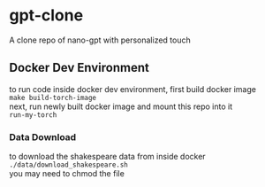 # gpt-clone
A clone repo of nano-gpt with personalized touch

## Docker Dev Environment
to run code inside docker dev environment, first build docker image <br>
```make build-torch-image``` <br>
next, run newly built docker image and mount this repo into it <br>
```run-my-torch ```


### Data Download
to download the shakespeare data from inside docker <br>
```./data/download_shakespeare.sh``` <br> 
you may need to chmod the file
